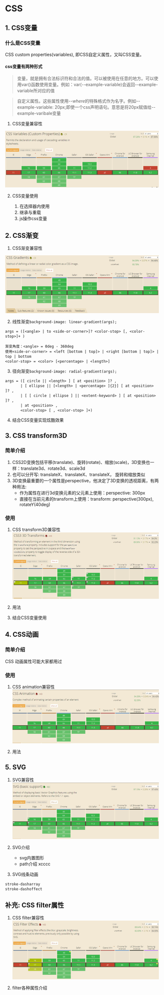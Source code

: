 # CSS

## 1. CSS变量

### 什么是CSS变量

CSS custom properties(variables), 即CSS自定义属性，又叫CSS变量。

#### css变量有两种形式

> 变量，就是拥有合法标识符和合法的值。可以被使用在任意的地方。可以使用var()函数使用变量。例如：var(--example-variable)会返回--example-variable所对应的值

> 自定义属性。这些属性使用--*where*的特殊格式作为名字。例如--example-variable: 20px;即使一个css声明语句。意思是将20px赋值给--example-varibale变量

1. CSS变量兼容性

![CSS变量兼容性](images/caniuseVariables.png)

2. CSS变量使用

    1. 在选择器内使用
    2. 继承与重载
    3. js操作css变量
    
## 2. CSS渐变

1. CSS渐变兼容性

![CSS gradient兼容性](images/caniuseGradient.png)

2. 线性渐变`background-image: linear-gradient(args);`
```
args = ([<angle> | to <side-or-corner>]? <color-stop> [, <color-stop>]+ )

渐变角度：<angle> = 0deg - 360deg
使用<side-or-corner> = <left [bottom | top]> | <right [bottom | top]> | top | bottom
<color-stop> = <color> [<percentage> | <length>]
``` 

3. 径向渐变`background-image: radial-gradient(args);`
```
args = ([ circle || <length> ] [ at <position> ]? ,
       | [ ellipse || [<length> | <percentage> ]{2}] [ at <position> ]? ,
       | [ [ circle | ellipse ] || <extent-keyword> ] [ at <position> ]? ,
       | at <position> ,
       <color-stop> [ , <color-stop> ]+) 

```

4. 结合CSS变量实现炫酷效果

## 3. CSS transform3D

### 简单介绍

1. CSS2D变换包括平移(translate)、旋转(rotate)、缩放(scale)，3D变换也一样：translate3d、rotate3d、scale3d
2. 也可以分开写: translateX、translateX、translateX， 旋转和缩放类似
3. 3D变换最重要的一个属性是perspective，他决定了3D变换的透视距离，有两种用法:
    - 作为属性在进行3d变换元素的父元素上使用：perspective: 300px
    - 直接在当前元素的transform上使用：transform: perspective(300px), rotateY(40deg)
### 使用
1. CSS transform3D兼容性
![CSS 3D兼容性](images/caniuseTransform3d.png)

2. 用法

3. 结合CSS变量使用

## 4. CSS动画

### 简单介绍
CSS 动画属性可能大家都用过
### 使用
1. CSS animation兼容性
![CSS animation兼容性](images/caniuseCSSAnimation.png)

2. 用法

## 5. SVG
1. SVG兼容性
![SVG兼容性](images/caniuseSvg.png)

2. SVG介绍
    - svg内置图形
    - path介绍
xcccc
3. SVG线条动画
```
stroke-dasharray
stroke-dashoffect
```

## 补充: CSS filter属性

1. CSS filter兼容性
![CSS filter兼容性](images/caniuseCSSFilter.png)

2. filter各种属性介绍